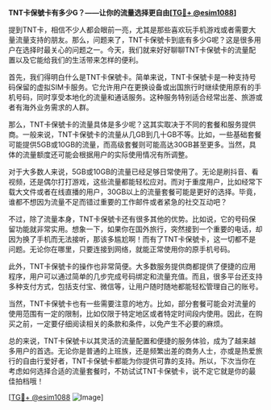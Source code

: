 **TNT卡保號卡有多少G？——让你的流量选择更自由[[TG💪+ @esim1088](https://t.me/s/esim1088)]**

提到TNT卡，相信不少人都会眼前一亮，尤其是那些喜欢玩手机游戏或者需要大量流量支持的朋友。那么，问题来了，TNT卡保號卡到底有多少G呢？这是很多用户在选择时最关心的问题之一。今天，我们就来好好聊聊TNT卡保號卡的流量配置以及它能给我们的生活带来怎样的便利。

首先，我们得明白什么是TNT卡保號卡。简单来说，TNT卡保號卡是一种支持号码保留的虚拟SIM卡服务。它允许用户在更换设备或出国旅行时继续使用原有的手机号码，同时享受本地化的流量和通话服务。这种服务特别适合经常出差、旅游或者有海外业务需求的人群。

那么，TNT卡保號卡的流量具体是多少呢？这其实取决于不同的套餐和服务提供商。一般来说，TNT卡保號卡的流量从几GB到几十GB不等。比如，一些基础套餐可能提供5GB或10GB的流量，而高级套餐则可能高达30GB甚至更多。当然，具体的流量额度还可能会根据用户的实际使用情况有所调整。

对于大多数人来说，5GB或10GB的流量已经足够日常使用了。无论是刷抖音、看视频，还是偶尔打打游戏，这些流量都能轻松应对。而对于重度用户，比如经常下载大文件或者在线直播的用户，30GB以上的流量套餐可能是更好的选择。毕竟，谁都不想因为流量不足而错过重要的工作邮件或者紧急的社交互动吧？

不过，除了流量本身，TNT卡保號卡还有很多其他的优势。比如说，它的号码保留功能就非常实用。想象一下，如果你在国外旅行，突然接到一个重要的电话，却因为换了手机而无法接听，那该多尴尬啊！而有了TNT卡保號卡，这一切都不是问题。无论你在哪里，只要连接到网络，就能正常使用你的原手机号码。

此外，TNT卡保號卡的操作也非常简便。大多数服务提供商都提供了便捷的应用程序，用户可以通过简单的几步完成号码绑定和流量充值。而且，很多平台还支持多种支付方式，包括支付宝、微信等，让用户随时随地都能轻松管理自己的账号。

当然，TNT卡保號卡也有一些需要注意的地方。比如，部分套餐可能会对流量的使用范围有一定的限制，比如仅限于特定地区或者特定时间段内使用。因此，在购买之前，一定要仔细阅读相关的条款和条件，以免产生不必要的麻烦。

总的来说，TNT卡保號卡以其灵活的流量配置和便捷的服务体验，成为了越来越多用户的首选。无论你是普通的上班族，还是频繁出差的商务人士，亦或是热爱旅行的自由行爱好者，TNT卡保號卡都能为你提供可靠的支持。所以，下次当你在考虑如何选择合适的流量套餐时，不妨试试TNT卡保號卡，说不定它就是你的最佳拍档哦！

[[TG💪+ @esim1088](https://t.me/s/esim1088) ![Image](https://i.postimg.cc/4NQfJmqS/Snipaste-2025-05-13-00-14-12.png)]